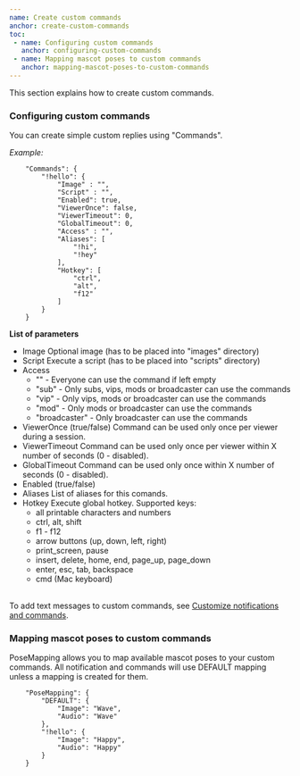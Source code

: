 ```yaml
---
name: Create custom commands
anchor: create-custom-commands
toc: 
 - name: Configuring custom commands
   anchor: configuring-custom-commands
 - name: Mapping mascot poses to custom commands
   anchor: mapping-mascot-poses-to-custom-commands
---
```

This section explains how to create custom commands.


### Configuring custom commands
You can create simple custom replies using "Commands".

*Example:*
```
    "Commands": {
        "!hello": {
            "Image" : "",
            "Script" : "",
            "Enabled": true,
            "ViewerOnce": false,
            "ViewerTimeout": 0,
            "GlobalTimeout": 0,
            "Access" : "",
            "Aliases": [
                "!hi",
                "!hey"
            ],
            "Hotkey": [
                "ctrl",
                "alt",
                "f12"
            ]
        }
    }
```
**List of parameters**
* <span class="icon settings">Image</span> Optional image (has to be placed into "images" directory)
* <span class="icon settings">Script</span> Execute a script (has to be placed into "scripts" directory)
* <span class="icon settings">Access</span>
  * "" - Everyone can use the command if left empty
  * "sub" - Only subs, vips, mods or broadcaster can use the commands
  * "vip" - Only vips, mods or broadcaster can use the commands
  * "mod" - Only mods or broadcaster can use the commands
  * "broadcaster" - Only broadcaster can use the commands
* <span class="icon settings">ViewerOnce</span> (true/false) Command can be used only once per viewer during a session.
* <span class="icon settings">ViewerTimeout</span> Command can be used only once per viewer within X number of seconds (0 - disabled).
* <span class="icon settings">GlobalTimeout</span> Command can be used only once within X number of seconds (0 - disabled).
* <span class="icon settings">Enabled</span> (true/false)
* <span class="icon settings">Aliases</span> List of aliases for this comands.
* <span class="icon settings">Hotkey</span> Execute global hotkey. Supported keys:
  * all printable characters and numbers
  * ctrl, alt, shift
  * f1 - f12
  * arrow buttons (up, down, left, right)
  * print_screen, pause
  * insert, delete, home, end, page_up, page_down
  * enter, esc, tab, backspace
  * cmd (Mac keyboard)

<br><span class="icon info">To add text messages to custom commands, see <a class="icon doc" href="{{ site.github.url }}/documentation#customize-notifications-and-commands">Customize notifications and commands</a>.</span>

### Mapping mascot poses to custom commands
PoseMapping allows you to map available mascot poses to your custom commands.
All notification and commands will use DEFAULT mapping unless a mapping is created for them.
```
    "PoseMapping": {
        "DEFAULT": {
            "Image": "Wave",
            "Audio": "Wave"
        },
        "!hello": {
            "Image": "Happy",
            "Audio": "Happy"
        }
    }
```
